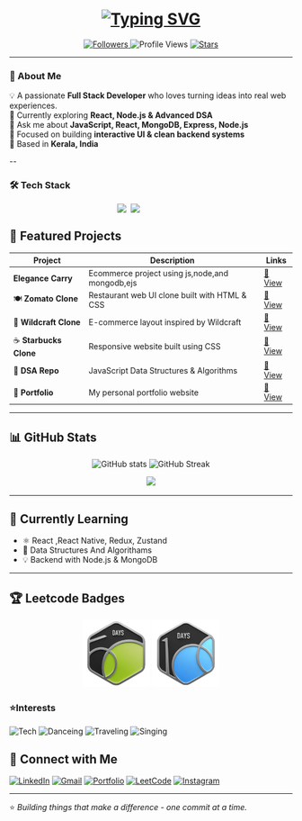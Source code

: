 <!-- Animated Typing Effect -->
<h1 align="center">
  <a href="https://git.io/typing-svg">
    <img src="https://readme-typing-svg.herokuapp.com?font=Fira+Code&weight=600&size=28&pause=1000&color=38BDF8&center=true&vCenter=true&width=600&lines=Hi+👋,+I'm+Ashika+Sivan;MERN+Stack+Developer;Passionate+Learner+%26+DSA+Enthusiast" alt="Typing SVG" />
  </a>
</h1>
<p align="center">
  <a href="https://github.com/Ashika-Sivan?tab=followers">
    <img src="https://img.shields.io/github/followers/Ashika-Sivan?label=Followers&style=for-the-badge&color=blueviolet" alt="Followers"/>
  </a>
  <img src="https://komarev.com/ghpvc/?username=Ashika-Sivan&color=blue" alt="Profile Views"/>
  <a href="https://github.com/Ashika-Sivan?tab=repositories">
    <img src="https://img.shields.io/github/stars/Ashika-Sivan?label=Stars&style=for-the-badge&color=yellow" alt="Stars"/>
  </a>
</p>


---

### 🚀 About Me  
💡 A passionate **Full Stack Developer** who loves turning ideas into real web experiences.  
🌱 Currently exploring **React, Node.js & Advanced DSA**  
💬 Ask me about **JavaScript, React, MongoDB, Express, Node.js**  
🎯 Focused on building **interactive UI & clean backend systems**  
📍 Based in **Kerala, India**

--

### 🛠️ Tech Stack  
<p align="center" style="display: grid; grid-template-columns: repeat(12, auto); gap: 8px; justify-content: center;">
  <img src="https://skillicons.dev/icons?i=js,nodejs,ts,react,redux,express,mongodb,postgres,tailwind,bootstrap" />
  <img src="https://skillicons.dev/icons?i=html,css,firebase,git,github,vscode,figma,postman,vscode" />
</p>



## 💫 Featured Projects  

| Project | Description | Links |
|----------|--------------|-------|
|    **Elegance Carry** |Ecommerce project using js,node,and mongodb,ejs | [🔗 View](https://github.com/Ashika-Sivan/Elegance-Carry) |
| 🍽️ **Zomato Clone** | Restaurant web UI clone built with HTML & CSS | [🔗 View](https://github.com/Ashika-Sivan/zomato-clone) |
| 🎒 **Wildcraft Clone** | E-commerce layout inspired by Wildcraft | [🔗 View](https://github.com/Ashika-Sivan/wildcraft.in-clone) |
| ☕ **Starbucks Clone** | Responsive website built using CSS | [🔗 View](https://github.com/Ashika-Sivan/Starbucks) |
| 🧠 **DSA Repo** | JavaScript Data Structures & Algorithms | [🔗 View](https://github.com/Ashika-Sivan/DSA) |
| 💼 **Portfolio** | My personal portfolio website | [🔗 View](https://github.com/Ashika-Sivan/Portfolio) |

---

## 📊 GitHub Stats  

<p align="center">
  <img src="https://github-readme-stats.vercel.app/api?username=Ashika-Sivan&show_icons=true&theme=tokyonight" alt="GitHub stats" height="160"/>
  <img src="https://github-readme-streak-stats.herokuapp.com/?user=Ashika-Sivan&theme=tokyonight" alt="GitHub Streak" height="160"/>
</p>

<p align="center">
  <img src="https://github-readme-stats.vercel.app/api/top-langs/?username=Ashika-Sivan&layout=compact&theme=tokyonight" height="160"/>
</p>

---


## 🌱 Currently Learning  
- ⚛️ React ,React Native, Redux, Zustand  
- 🧠 Data Structures And Algorithams
- 💡 Backend with Node.js & MongoDB  

---

## 🏆 Leetcode Badges
<p align="center">
  <img src="https://github.com/Ashika-Sivan/Ashika-Sivan/blob/main/50days.gif" width="120" />
  <img src="https://github.com/Ashika-Sivan/Ashika-Sivan/blob/main/100days.gif" width="120" />
</p>


### ⭐Interests
![Tech](https://img.shields.io/badge/Tech-00ff00?style=for-the-badge&logo=snapdragon)
![Danceing](https://img.shields.io/badge/Dance-ffa500?style=for-the-badge&logo=starbucks)
![Traveling](https://img.shields.io/badge/Traveling-1e90ff?style=for-the-badge&logo=airbnb)
![Singing](https://img.shields.io/badge/Music-green?style=for-the-badge&logo=spotify)

## 🤝 Connect with Me  

[![LinkedIn](https://img.shields.io/badge/LinkedIn-0077B5?style=for-the-badge&logo=linkedin&logoColor=white)](https://www.linkedin.com/in/ashika-s-603399358/)
[![Gmail](https://img.shields.io/badge/Gmail-D14836?style=for-the-badge&logo=gmail&logoColor=white)](mailto:yourmail@gmail.com)
[![Portfolio](https://img.shields.io/badge/Portfolio-purple?style=for-the-badge&logo=react&logoColor=white)](#)
[![LeetCode](https://img.shields.io/badge/LeetCode-FFA116?style=for-the-badge&logo=leetcode&logoColor=black)](https://leetcode.com/)
[![Instagram](https://img.shields.io/badge/Instagram-violet?style=for-the-badge&logo=instagram&logoColor=white)](https://www.instagram.com/ashikasivan07/)


---
<!--  ![Ashika’s activity graph](https://github-readme-activity-graph.vercel.app/graph?username=Ashika-Sivan&theme=react-dark) -->


⭐ *Building things that make a difference - one commit at a time.*  


